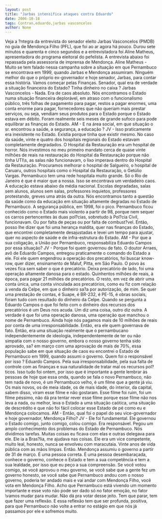 ```yaml
---
layout: post
title: "Jarbas intensifica ataques contra Eduardo"
date: 2006-10-18
tags: Contran,eduardo,jarbas vasconcelos
author: None
---
```


Veja a ?ntegra da entrevista do senador eleito Jarbas Vasconcelos (PMDB) no guia de Mendonça Filho (PFL), que foi ao ar agora há pouco. 
Durou sete minutos e quarenta e cinco segundos e a entrevistadora foi Aline Matheus, apresentadora do programa eleitoral do pefelista. A entrevista abaixo foi repassada pela assessoria de imprensa de Mendonça. 
Aline Matheus - Muito se tem falado nessa campanha sobre a situação em que Pernambuco se encontrava em 1999, quando Jarbas e Mendonça assumiram. Ninguém melhor do que o próprio ex-governador e hoje senador, Jarbas, para contar essa história. Vamos começar pelas Finanças. Senador, qual era de verdade a situação financeira do Estado? Tinha dinheiro no caixa ? Jarbas Vasconcelos - Nada. Era de caos absoluto. Nós encontramos o Estado numa situação financeira deplorável, em atraso com o funcionalismo público, três folhas de pagamento para pagar, restos a pagar enormes, uma conta enorme para pagar, fornecedores que não queriam mais prestar serviços, ou seja, vendiam seus produtos para o Estado porque o Estado estava em débito. Foram realmente seis meses de grande sufoco para pode equilibrar as finanças do Estado. AM - E na área social, em que situação o sr. encontrou a saúde, a segurança, a educação ? JV - Isso praticamente era inexistente no Estado. Existia porque tinha que existir mesmo. No caso da saúde, vinte e quatro dos hospitais regionais do Estado estavam completamente degradados. O Hospital da Restauração era um hospital de horror. Nós investimos no meu primeiro mandato cerca de quase vinte milhões de reais na restauração do Hospital da Restauração porque não tinha UTI\s, as salas não funcionavam, o lixo imperava dentro do Hospital da Restauração. Procuramos melhorar o hospital de Salgueiro, o hospital de Caruaru, outros hospitais como o Hospital da Restauração, o Getúlio Vargas. Pernambuco tem uma rede hospitala muito grande. Só o Rio de Janeiro é que é maior que a nossa. Isso se encontrava um verdadeiro caos. A educação estava abaixo da média nacional. Escolas degradadas, salas sem alunos, alunos sem salas, professores inquietos, professores protestando, greves uma atrás da outra. Nós encontramos tanto a questão da saúde como da educação em situação altamente degradas no Estado de Pernambuco. A segurança pública, em 1998, foi o pico. Pernambuco ficou conhecido como o Estado mais violento a partir de 98, porque nem sequer os carros pertencentes às duas pol?cias, sobretudo à Pol?cia Civil, funcionavam. Ou por falta de peças ou por falta de combust?vel. Então, posso lhe dizer que foi uma herança maldita, quer nas finanças do Estado, que encontrei completamente desajustadas e levei um tempo para ajustar, quer no aspecto de saúde e de infra-estrutura do Estado. AM - Por que a sua coligação, a União por Pernambuco, responsabiliza Eduardo Campos por essa situação? JV - Porque foi quem governou de fato. O doutor Arraes, avô de Eduardo Campos, entregou praticamente o comando do Estado a ele. Foi ele quem engendrou a operação dos precatórios, foi buscar know-row, quer dizer, ensinamento de Maluf, Pitta, em São Paulo. O povo às vezes fica sem saber o que é precatório. Deixa precatório de lado, foi uma operação altamente danosa para o estado. Quinhentos milhões de reais, à época, para pagar 21 milhões de precatórios. O resto, em vez de abrir uma conta única, uma conta vinculada aos precatórios, como eu fiz com relação à venda da Celpe, em que o dinheiro sa?a por autorização, de mim. Se quer uma prestação de contas, é Suape, é BR-232, é PE-15, é obras sociais, foram tudo com resultado do dinheiro da Celpe. Quando se pergunta a Eduardo Campos o que foi feito com o dinheiro dos recursos dos precatórios é um Deus nos acuda. Um diz uma coisa, outro diz outra. A verdade é que foi uma operação danosa, uma operação que manchou o nome de Pernambuco. Ainda hoje nós pagamos mais de 10 milhões de reais por conta de uma irresponsabilidade. Então, era ele quem governava de fato. Então, era uma situação realmente que o pernambucano independentemente de ideologia, independentemente de ter ou não simpatia com o nosso governo, embora o nosso governo tenha sido aprovado, sa? em março com uma aprovação de mais de 70%, essa população sabe em que situação de caos eu encontrei o Estado de Pernambuco em 1999, quando assumi o governo. Quem foi o responsável por isso ? Eduardo Campos. Pela sua irresponsabilidade, pela sua falta de controle com as finanças e sua naturalidade de tratar mal os recursos pol?ticos. Isso tudo foi ontem, por isso que é importante a gente lembrar às pessoas de hoje que essa onda, quando se fala o novo Pernambuco, não tem nada de novo, é um Pernambuco velho, é um filme que a gente já viu. Os mais novos, os de meia idade, os de mais idade, do interior, da capital, sabem disso, viram esse filme e não gostaram. Esse filme foi ruim, foi um filme péssimo, não dá pra tentar rever esse filme porque esse filme não nos leva a nada, ou melhor, leva o Estado a uma situação caótica, uma situação de descrédito e que não foi fácil colocar esse Estado de pé como eu e Mendonça colocamos. AM - Então, qual foi o papel do seu vice-governador e hoje governador, Mendonça Filho? JV - Ele foi fundamental. Ele governou o Estado comigo, junto comigo, colou comigo. Era responsável. Pegou um amplo conhecimento dos problemas do Estado de Pernambuco. Nós dividimos tarefas. Muitas coisas eu ficava com elas e outras delegava para ele. Ele ia a Bras?lia, me ajudava nas coisas. Ele era um vice competente, muito leal, honesto, nunca se envolveu com maracutaia. Vinte anos de vida pública com as mãos limpas. Então. Mendonça assumiu o governo a partir de 31 de março. É uma pessoa correta. É uma pessoa desembaraçada, conhece o governo, conhece o Estado e tem a sua competência e tem a sua lealdade, por isso que eu peço a sua compreensão. Se você votou comigo, se você aprovou o meu governo, se você sabe que a gente fez um governo honesto, se você sabe que Pernambuco andou com o nosso governo, poderia ter andado mais e vai andar com Mendonça Filho, você vota em Mendonça Filho. Acho que Pernambuco está vivendo um momento importante e esse voto não pode ser dado só no fator emoção, no fator \vamos mudar para mudar\. Não dá pra votar desse jeito. Tem que parar, tem que fazer uma reflexão. E essa reflexão tem que ser profunda, positiva, para que Pernambuco não volte a entrar no estágio em que nós já passamos por ele e sofremos muito.  
